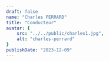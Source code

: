 ```yaml
---
draft: false
name: "Charles PERRARD"
title: "Conducteur"
avatar: {
    src: "../../public/charles1.jpg",
    alt: "charles-perrard"
}
publishDate: "2023-12-09"
---
```

